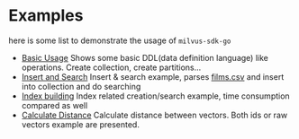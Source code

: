 # Examples

here is some list to demonstrate the usage of `milvus-sdk-go`

- [Basic Usage](basic/basic.go) Shows some basic DDL(data definition language) like operations. Create collection, create partitions...
- [Insert and Search](insert/insert.go) Insert & search example, parses [films.csv](films.csv) and insert into collection and do searching
- [Index building](index/index.go) Index related creation/search example, time consumption compared as well
- [Calculate Distance](calcdistance/calc_distance.go) Calculate distance between vectors. Both ids or raw vectors example are presented.
